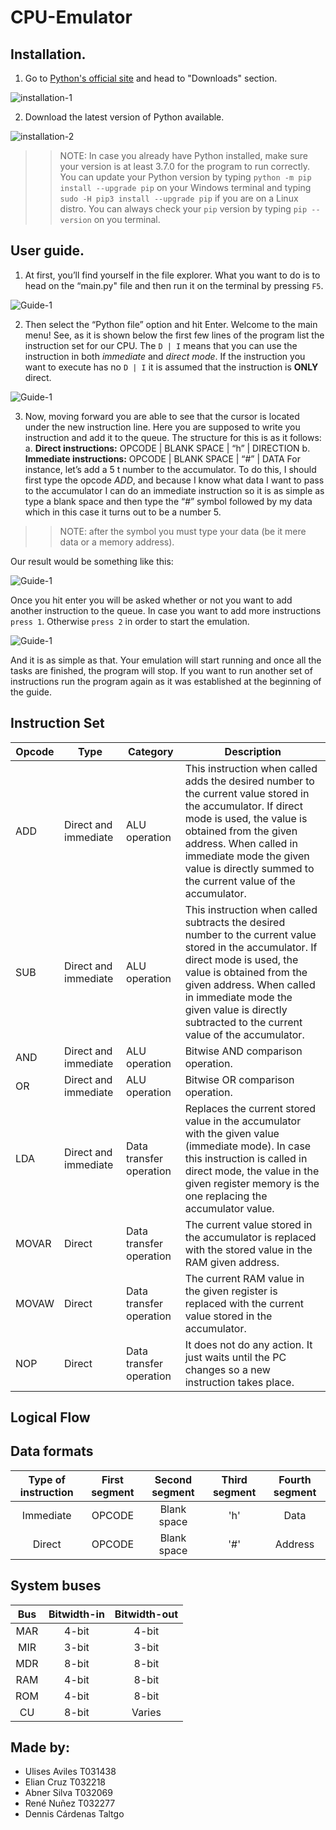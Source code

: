 # CPU-Emulator #

## Installation. ##
1. Go to [Python's official site](https://www.python.org/) and head to "Downloads" section.

![installation-1](/src/img/installation-1.png)

2. Download the latest version of Python available.

![installation-2](/src/img/installation-2.png)

>> NOTE: In case you already have Python installed, make sure your version is at least 3.7.0 for the program to run correctly.
>> You can update your Python version by typing `python -m pip install --upgrade pip` on your Windows terminal and typing `sudo -H pip3 install --upgrade pip` if you are on a Linux distro.
>> You can always check your `pip` version by typing `pip --version` on you terminal.

## User guide. ##
1. At first, you’ll find yourself in the file explorer. What you want to do is to head on the “main.py" file and then run it on the terminal by pressing `F5`.

![Guide-1](/src/img/guide1.png)

2. Then select the “Python file” option and hit Enter. Welcome to the main menu! See, as it is shown below the first few lines of the program list the instruction set for our CPU. The `D | I` means that you can use the instruction in both *immediate* and *direct mode*. If the instruction you want to execute has no `D | I` it is assumed that the instruction is **ONLY** direct.

![Guide-1](/src/img/guide2.png)

3. Now, moving forward you are able to see that the cursor is located under the new instruction line. Here you are supposed to write you instruction and add it to the queue. The structure for this is as it follows:
a. **Direct instructions:** OPCODE  |  BLANK SPACE |  “h”  |  DIRECTION
b. **Immediate instructions:** OPCODE  |  BLANK SPACE |  “#”  |  DATA
For instance, let’s add a 5 t number to the accumulator. To do this, I should first type the opcode *ADD*, and because I know what data I want to pass to the accumulator I can do an immediate instruction so it is as simple as type a blank space and then type the “#” symbol followed by my data which in this case it turns out to be a number 5. 
>>NOTE: after the symbol you must type your data (be it mere data or a memory address).

Our result would be something like this:

![Guide-1](/src/img/guide3.png)

Once you hit enter you will be asked whether or not you want to add another instruction to the queue. In case you want to add more instructions `press 1`. Otherwise `press 2` in order to start the emulation.

![Guide-1](/src/img/guide4.png)

And it is as simple as that. Your emulation will start running and once all the tasks are finished, the program will stop. If you want to run another set of instructions run the program again as it was established at the beginning of the guide.

## Instruction Set ##
| Opcode | Type                 | Category                | Description                                                                                                                                                                                                                                                                                   |
|--------|----------------------|-------------------------|-----------------------------------------------------------------------------------------------------------------------------------------------------------------------------------------------------------------------------------------------------------------------------------------------|
| ADD    | Direct and immediate | ALU operation           | This instruction when called adds the desired number to the current value stored in the accumulator. If direct mode is used, the value is obtained from the given address. When called in immediate mode the given value is directly summed to the current value of the accumulator.          |
| SUB    | Direct and immediate | ALU operation           | This instruction when called subtracts the desired number to the current value stored in the accumulator. If direct mode is used, the value is obtained from the given address. When called in immediate mode the given value is directly subtracted to the current value of the accumulator. |
| AND    | Direct and immediate | ALU operation           | Bitwise AND comparison operation.                                                                                                                                                                                                                                                             |
| OR     | Direct and immediate | ALU operation           | Bitwise OR comparison operation.                                                                                                                                                                                                                                                              |
| LDA    | Direct and immediate | Data transfer operation | Replaces the current stored value in the accumulator with the given value (immediate mode). In case this instruction is called in direct mode, the value in the given register memory is the one replacing the accumulator value.                                                             |
| MOVAR  | Direct               | Data transfer operation | The current value stored in the accumulator is replaced with the stored value in the RAM given address.                                                                                                                                                                                       |
| MOVAW  | Direct               | Data transfer operation | The current RAM value in the given register is replaced with the current value stored in the accumulator.                                                                                                                                                                                     |
| NOP    | Direct               | Data transfer operation | It does not do any action. It just waits until the PC changes so a new instruction takes place.       

## Logical Flow ##

## Data formats ##
| Type of instruction |  First segment | Second segment | Third segment |Fourth segment |
|:-------:|:-------:|:------:|:------:|:------:|
|    Immediate    |  OPCODE |    Blank space   |    'h'   |   Data    |
|    Direct    | OPCODE |    Blank space    |    '#'    |     Address    |

## System buses ##
| Bus | Bitwidth-in | Bitwidth-out |
|:---:|:-----------:|:------------:|
| MAR |    4-bit    |     4-bit    |
| MIR |    3-bit    |     3-bit    |
| MDR |    8-bit    |     8-bit    |
| RAM |    4-bit    |     8-bit    |
| ROM |    4-bit    |     8-bit    |
|  CU |    8-bit    |    Varies    |



## Made by: ##
* Ulises Aviles T031438
* Elian Cruz T032218
* Abner Silva T032069
* René Nuñez T032277
* Dennis Cárdenas Taltgo